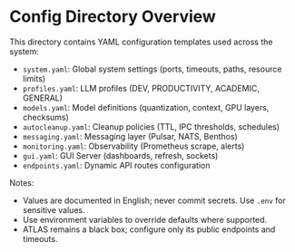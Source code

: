 # Config Directory Overview

This directory contains YAML configuration templates used across the system:

- `system.yaml`: Global system settings (ports, timeouts, paths, resource limits)
- `profiles.yaml`: LLM profiles (DEV, PRODUCTIVITY, ACADEMIC, GENERAL)
- `models.yaml`: Model definitions (quantization, context, GPU layers, checksums)
- `autocleanup.yaml`: Cleanup policies (TTL, IPC thresholds, schedules)
- `messaging.yaml`: Messaging layer (Pulsar, NATS, Benthos)
- `monitoring.yaml`: Observability (Prometheus scrape, alerts)
- `gui.yaml`: GUI Server (dashboards, refresh, sockets)
- `endpoints.yaml`: Dynamic API routes configuration

Notes:
- Values are documented in English; never commit secrets. Use `.env` for sensitive values.
- Use environment variables to override defaults where supported.
- ATLAS remains a black box; configure only its public endpoints and timeouts.
